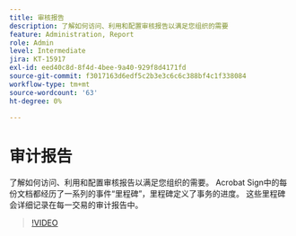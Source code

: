 ```yaml
---
title: 审核报告
description: 了解如何访问、利用和配置审核报告以满足您组织的需要
feature: Administration, Report
role: Admin
level: Intermediate
jira: KT-15917
exl-id: eed40c8d-8f4d-4bee-9a40-929f8d4171fd
source-git-commit: f3017163d6edf5c2b3e3c6c6c388bf4c1f338084
workflow-type: tm+mt
source-wordcount: '63'
ht-degree: 0%

---
```


# 审计报告

了解如何访问、利用和配置审核报告以满足您组织的需要。 Acrobat Sign中的每份文档都经历了一系列的事件“里程碑”，里程碑定义了事务的进度。 这些里程碑会详细记录在每一交易的审计报告中。

>[!VIDEO](https://video.tv.adobe.com/v/3432661?quality=12&learn=on&hidetitle=true)
